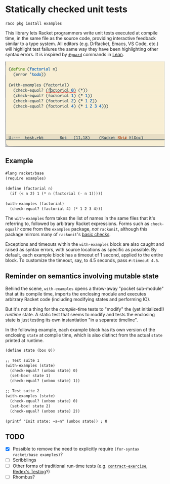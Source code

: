 Statically checked unit tests
===========

```console
raco pkg install examples
```

This library lets Racket programmers write unit tests executed at compile time,
in the same file as the source code, providing interactive feedback similar to a type system.
All editors (e.g. DrRacket, Emacs, VS Code, etc.) will highlight test failures the same way they have
been highlighting other syntax errors.
It is inspired by [`#guard`](https://github.com/leanprover/lean4/blob/8e828216e53de9a676ba6bd3486a96e1eb87de9e/src/Init/Guard.lean)
commands in [Lean](https://lean-lang.org).

![Demo of statically checked examples for `factorial`][demo]

[demo]: https://github.com/philnguyen/examples/blob/main/demo.gif "Demo for `factorial`"

## Example

```racket
#lang racket/base
(require examples)
         
(define (factorial n)
  (if (< n 2) 1 (* n (factorial (- n 1)))))
  
(with-examples (factorial)
  (check-equal? (factorial 4) (* 1 2 3 4)))

```

The `with-examples` form takes the list of names in the same files that it's referring to,
followed by arbitrary Racket expressions.
Forms such as `check-equal?` come from the `examples` package, *not* `rackunit`, although this package
mirrors many of `rackunit`'s [basic checks](https://docs.racket-lang.org/rackunit/api.html#%28part._rackunit~3abasic-checks%29).

Exceptions and timeouts within the `with-examples` block are also caught and raised as syntax errors,
with source locations as specific as possible. By default, each example block has a timeout of 1 second,
applied to the entire block. To customize the timeout, say, to 4.5 seconds, pass `#:timeout 4.5`.

## Reminder on semantics involving mutable state

Behind the scene, `with-examples` opens a throw-away "pocket sub-module" that at its compile time,
imports the enclosing module and executes arbitrary Racket code (including modifying states
and performing IO).

But it's not a thing for the *compile*-time tests to "modify" the (yet initialized!) *runtime* state.
A static test that seems to modify and tests the enclosing state is just testing its own
instantiation "in a separate timeline".

In the following example, each example block has its own version of the enclosing `state`
at compile time, which is also distinct from the actual `state` printed at runtime.

```racket
(define state (box 0))

;; Test suite 1
(with-examples (state)
  (check-equal? (unbox state) 0)
  (set-box! state 1)
  (check-equal? (unbox state) 1))

;; Test suite 2
(with-examples (state)
  (check-equal? (unbox state) 0)
  (set-box! state 2)
  (check-equal? (unbox state) 2))

(printf "Init state: ~a~n" (unbox state)) ; 0
```

## TODO

- [x] Possible to remove the need to explicitly require `(for-syntax racket/base examples)`?
- [ ] Scribblings
- [ ] Other forms of traditional run-time tests (e.g.
[`contract-exercise`](https://docs.racket-lang.org/reference/Random_generation.html#%28def._%28%28lib._racket%2Fcontract..rkt%29._contract-exercise%29%29),
[Redex's Testing](https://docs.racket-lang.org/redex/Testing.html#:~:text=Other%20Relations4.6%C2%A0-,Testing,-4.7%C2%A0GUI4.8)?)
- [ ] Rhombus?
